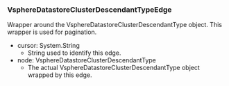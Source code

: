 ### VsphereDatastoreClusterDescendantTypeEdge
Wrapper around the VsphereDatastoreClusterDescendantType object. This wrapper is used for pagination.

- cursor: System.String
  - String used to identify this edge.
- node: VsphereDatastoreClusterDescendantType
  - The actual VsphereDatastoreClusterDescendantType object wrapped by this edge.
